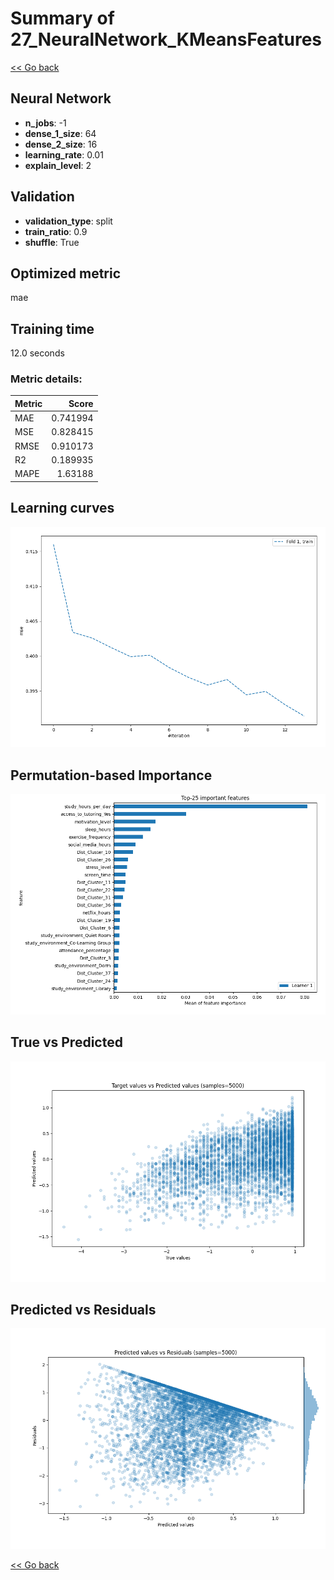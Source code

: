 # Summary of 27_NeuralNetwork_KMeansFeatures

[<< Go back](../README.md)


## Neural Network
- **n_jobs**: -1
- **dense_1_size**: 64
- **dense_2_size**: 16
- **learning_rate**: 0.01
- **explain_level**: 2

## Validation
 - **validation_type**: split
 - **train_ratio**: 0.9
 - **shuffle**: True

## Optimized metric
mae

## Training time

12.0 seconds

### Metric details:
| Metric   |    Score |
|:---------|---------:|
| MAE      | 0.741994 |
| MSE      | 0.828415 |
| RMSE     | 0.910173 |
| R2       | 0.189935 |
| MAPE     | 1.63188  |



## Learning curves
![Learning curves](learning_curves.png)

## Permutation-based Importance
![Permutation-based Importance](permutation_importance.png)
## True vs Predicted

![True vs Predicted](true_vs_predicted.png)


## Predicted vs Residuals

![Predicted vs Residuals](predicted_vs_residuals.png)



[<< Go back](../README.md)
